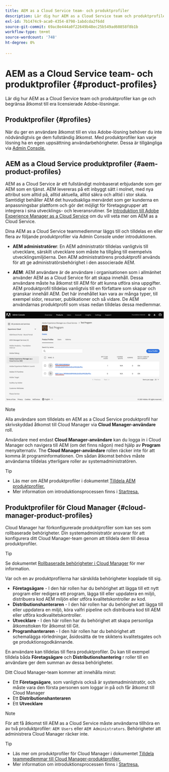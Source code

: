 ```yaml
---
title: AEM as a Cloud Service team- och produktprofiler
description: Lär dig hur AEM as a Cloud Service team och produktprofiler kan ge och begränsa åtkomst till era licensierade Adobe-lösningar.
exl-id: 7b1474c9-aca0-4354-8798-1abdcda2f6dd
source-git-commit: 69ac8e444a0f22649b48ec25b549ad60858f8b1b
workflow-type: tm+mt
source-wordcount: '748'
ht-degree: 0%

---
```


# AEM as a Cloud Service team- och produktprofiler {#product-profiles}

Lär dig hur AEM as a Cloud Service team och produktprofiler kan ge och begränsa åtkomst till era licensierade Adobe-lösningar.

## Produktprofiler {#profiles}

När du ger en användare åtkomst till en viss Adobe-lösning behöver du inte nödvändigtvis ge dem fullständig åtkomst. Med produktprofiler kan varje lösning ha en egen uppsättning användarbehörigheter. Dessa är tillgängliga via [Admin Console.](/help/journey-onboarding/admin-console.md)

## AEM as a Cloud Service produktprofiler {#aem-product-profiles}

AEM as a Cloud Service är ett fullständigt molnbaserat erbjudande som ger AEM som en tjänst. AEM levereras på ett inbyggt sätt i molnet, med nya attribut som alltid på, alltid aktuella, alltid säkra och alltid i stor skala. Samtidigt behåller AEM det huvudsakliga mervärdet som ger kunderna en anpassningsbar plattform och gör det möjligt för företagsgrupper att integrera i sina utvecklings- och leveransrutiner. Se [Introduktion till Adobe Experience Manager as a Cloud Service](/help/overview/introduction.md) om du vill veta mer om AEM as a Cloud Service.

Dina AEM as a Cloud Service teammedlemmar läggs till och tilldelas en eller flera av följande produktprofiler via Admin Console under introduktionen.

* **AEM administratörer**: En AEM administratör tilldelas vanligtvis till utvecklare, särskilt utvecklare som måste ha tillgång till exempelvis utvecklingsmiljöerna. Den AEM administratörens produktprofil används för att ge administratörsbehörighet i den associerade AEM.

* **AEM**: AEM användare är de användare i organisationen som i allmänhet använder AEM as a Cloud Service för att skapa innehåll. Dessa användare måste ha åtkomst till AEM för att kunna utföra sina uppgifter. AEM produktprofil tilldelas vanligtvis till en författare som skapar och granskar innehåll AEM. Det här innehållet kan vara av många typer, till exempel sidor, resurser, publikationer och så vidare. De AEM användarnas produktprofil som visas nedan tilldelas dessa medlemmar.

![Produktprofiler](/help/onboarding/assets/admin-console-profiles.png)

>[!NOTE]
>
>Alla användare som tilldelats en AEM as a Cloud Service produktprofil har skrivskyddad åtkomst till Cloud Manager via **Cloud Manager-användare** roll.
>
>Användare med endast **Cloud Manager-användare** kan du logga in i Cloud Manager och navigera till AEM (om det finns någon) med hjälp av **Program** menyalternativ. The **Cloud Manager-användare** rollen räcker inte för att komma åt programinformationen. Om sådan åtkomst behövs måste användarna tilldelas ytterligare roller av systemadministratören.

>[!TIP]
>
>* Läs mer om AEM produktprofiler i dokumentet [Tilldela AEM produktprofiler.](/help/journey-onboarding/assign-profiles-aem.md)
>* Mer information om introduktionsprocessen finns i [Startresa.](/help/journey-onboarding/overview.md)


## Produktprofiler för Cloud Manager {#cloud-manager-product-profiles}

Cloud Manager har förkonfigurerade produktprofiler som kan ses som rollbaserade behörigheter. Din systemadministratör ansvarar för att konfigurera ditt Cloud Manager-team genom att tilldela dem till dessa produktprofiler.

>[!TIP]
>
>Se dokumentet [Rollbaserade behörigheter i Cloud Manager](/help/onboarding/cloud-manager-introduction.md#role-based-permissions) för mer information.

Var och en av produktprofilerna har särskilda behörigheter kopplade till sig.

* **Företagsägare** - I den här rollen har du behörighet att lägga till ett nytt program eller redigera ett program, lägga till eller uppdatera en miljö, distribuera kod AEM miljön eller utföra kvalitetskontroller av kod.
* **Distributionshanteraren** - I den här rollen har du behörighet att lägga till eller uppdatera en miljö, köra valfri pipeline och distribuera kod till AEM eller utföra kodkvalitetskontroller.
* **Utvecklare** - I den här rollen har du behörighet att skapa personliga åtkomsttoken för åtkomst till Git.
* **Programhanteraren** - I den här rollen har du behörighet att schemalägga rörledningar, åsidosätta de tre skiktens kvalitetsgates och ge produktionsgodkännande.

En användare kan tilldelas till flera produktprofiler. Du kan till exempel tilldela båda **Företagsägare** och **Distributionshantering** r roller till en användare ger dem summan av dessa behörigheter.

Ditt Cloud Manager-team kommer att innehålla minst:

* Ett **Företagsägare**, som vanligtvis också är systemadministratör, och måste vara den första personen som loggar in på och får åtkomst till Cloud Manager
* Ett **Distributionshanteraren**
* Ett **Utvecklare**

>[!NOTE]
>
>För att få åtkomst till AEM as a Cloud Service måste användarna tillhöra en av två produktprofiler: `AEM Users` eller `AEM Administrators`. Behörigheter att administrera Cloud Manager räcker inte.

>[!TIP]
>
>* Läs mer om produktprofiler för Cloud Manager i dokumentet [Tilldela teammedlemmar till Cloud Manager-produktprofiler.](/help/journey-onboarding/assign-profiles-cloud-manager.md)
>* Mer information om introduktionsprocessen finns i [Startresa.](/help/journey-onboarding/overview.md)

